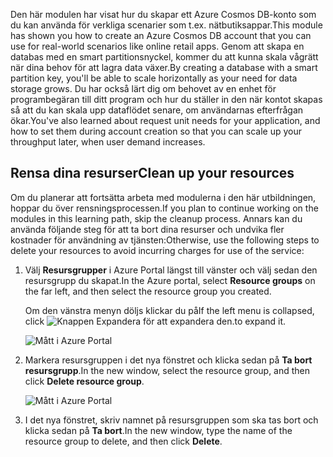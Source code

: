 <span data-ttu-id="234ba-101">Den här modulen har visat hur du skapar ett Azure Cosmos DB-konto som du kan använda för verkliga scenarier som t.ex. nätbutiksappar.</span><span class="sxs-lookup"><span data-stu-id="234ba-101">This module has shown you how to create an Azure Cosmos DB account that you can use for real-world scenarios like online retail apps.</span></span> <span data-ttu-id="234ba-102">Genom att skapa en databas med en smart partitionsnyckel, kommer du att kunna skala vågrätt när dina behov för att lagra data växer.</span><span class="sxs-lookup"><span data-stu-id="234ba-102">By creating a database with a smart partition key, you'll be able to scale horizontally as your need for data storage grows.</span></span> <span data-ttu-id="234ba-103">Du har också lärt dig om behovet av en enhet för programbegäran till ditt program och hur du ställer in den när kontot skapas så att du kan skala upp dataflödet senare, om användarnas efterfrågan ökar.</span><span class="sxs-lookup"><span data-stu-id="234ba-103">You've also learned about request unit needs for your application, and how to set them during account creation so that you can scale up your throughput later, when user demand increases.</span></span>

## <a name="clean-up-your-resources"></a><span data-ttu-id="234ba-104">Rensa dina resurser</span><span class="sxs-lookup"><span data-stu-id="234ba-104">Clean up your resources</span></span>
<!---TODO: Do we need to include cleanup for the free education tier?--->

<span data-ttu-id="234ba-105">Om du planerar att fortsätta arbeta med modulerna i den här utbildningen, hoppar du över rensningsprocessen.</span><span class="sxs-lookup"><span data-stu-id="234ba-105">If you plan to continue working on the modules in this learning path, skip the cleanup process.</span></span> <span data-ttu-id="234ba-106">Annars kan du använda följande steg för att ta bort dina resurser och undvika fler kostnader för användning av tjänsten:</span><span class="sxs-lookup"><span data-stu-id="234ba-106">Otherwise, use the following steps to delete your resources to avoid incurring charges for use of the service:</span></span>

1. <span data-ttu-id="234ba-107">Välj **Resursgrupper** i Azure Portal längst till vänster och välj sedan den resursgrupp du skapat.</span><span class="sxs-lookup"><span data-stu-id="234ba-107">In the Azure portal, select **Resource groups** on the far left, and then select the resource group you created.</span></span>  

    <span data-ttu-id="234ba-108">Om den vänstra menyn döljs klickar du på</span><span class="sxs-lookup"><span data-stu-id="234ba-108">If the left menu is collapsed, click</span></span> ![Knappen Expandera](../media-draft/6-expand.png) <span data-ttu-id="234ba-110">för att expandera den.</span><span class="sxs-lookup"><span data-stu-id="234ba-110">to expand it.</span></span>

   ![Mått i Azure Portal](../media-draft/6-delete-resources-select.png)

1. <span data-ttu-id="234ba-112">Markera resursgruppen i det nya fönstret och klicka sedan på **Ta bort resursgrupp**.</span><span class="sxs-lookup"><span data-stu-id="234ba-112">In the new window, select the resource group, and then click **Delete resource group**.</span></span>

   ![Mått i Azure Portal](../media-draft/6-delete-resources.png)

1. <span data-ttu-id="234ba-114">I det nya fönstret, skriv namnet på resursgruppen som ska tas bort och klicka sedan på **Ta bort**.</span><span class="sxs-lookup"><span data-stu-id="234ba-114">In the new window, type the name of the resource group to delete, and then click **Delete**.</span></span>
